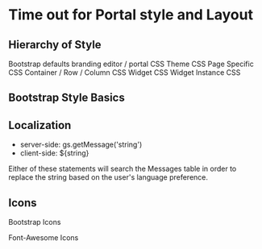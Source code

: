 # Time out for Portal style and Layout

## Hierarchy of Style

Bootstrap defaults
branding editor / portal CSS
Theme CSS
Page Specific CSS
Container / Row / Column CSS
Widget CSS
Widget Instance CSS

## Bootstrap Style Basics


## Localization

* server-side: gs.getMessage('string')
* client-side: ${string}

Either of these statements will search the Messages table in order to replace the string based on the user's language preference.

## Icons

Bootstrap Icons

Font-Awesome Icons


